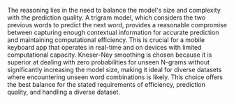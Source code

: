 The reasoning lies in the need to balance the model's size and complexity with the prediction quality. A trigram model, which considers the two previous words to predict the next word, provides a reasonable compromise between capturing enough contextual information for accurate prediction and maintaining computational efficiency. This is crucial for a mobile keyboard app that operates in real-time and on devices with limited computational capacity. Kneser-Ney smoothing is chosen because it is superior at dealing with zero probabilities for unseen N-grams without significantly increasing the model size, making it ideal for diverse datasets where encountering unseen word combinations is likely. This choice offers the best balance for the stated requirements of efficiency, prediction quality, and handling a diverse dataset.